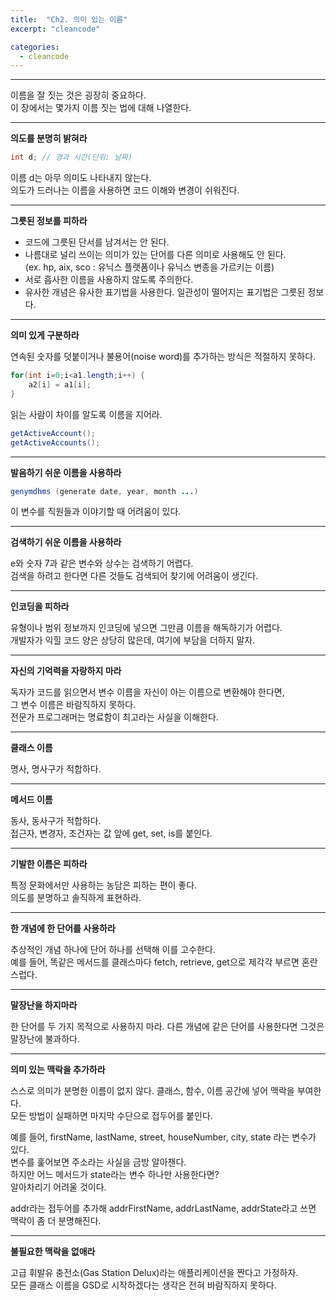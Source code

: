 ```yaml
---
title:  "Ch2. 의미 있는 이름"
excerpt: "cleancode"

categories:
  - cleancode
---
```


* * *

이름을 잘 짓는 것은 굉장히 중요하다.  
이 장에서는 몇가지 이름 짓는 법에 대해 나열한다.  

* * *

**의도를 분명히 밝혀라**  

```java
int d; // 경과 시간(단위: 날짜)
```
  
이름 d는 아무 의미도 나타내지 않는다.   
의도가 드러나는 이름을 사용하면 코드 이해와 변경이 쉬워진다.  

* * *

  
**그릇된 정보를 피하라**  
- 코드에 그릇된 단서를 남겨서는 안 된다.  
- 나름대로 널리 쓰이는 의미가 있는 단어를 다른 의미로 사용해도 안 된다.  
(ex. hp, aix, sco : 유닉스 플랫폼이나 유닉스 변종을 가르키는 이름)
- 서로 흡사한 이름을 사용하지 않도록 주의한다.  
- 유사한 개념은 유사한 표기법을 사용한다. 일관성이 떨어지는 표기법은 그릇된 정보다.  

* * *
    
**의미 있게 구분하라**  
  
연속된 숫자를 덧붙이거나 불용어(noise word)를 추가하는 방식은 적절하지 못하다.  
  
```java
for(int i=0;i<a1.length;i++) {
	a2[i] = a1[i];
}
```
  
읽는 사람이 차이를 알도록 이름을 지어라.

```java
getActiveAccount();
getActiveAccounts();
```

* * *

**발음하기 쉬운 이름을 사용하라**

```java
genymdhms (generate date, year, month ...)  
```
이 변수를 직원들과 이야기할 때 어려움이 있다.

* * *

**검색하기 쉬운 이름을 사용하라**
  
e와 숫자 7과 같은 변수와 상수는 검색하기 어렵다.  
검색을 하려고 한다면 다른 것들도 검색되어 찾기에 어려움이 생긴다.  

* * *

**인코딩을 피하라**

유형이나 범위 정보까지 인코딩에 넣으면 그만큼 이름을 해독하기가 어렵다.  
개발자가 익힐 코드 양은 상당히 많은데, 여기에 부담을 더하지 말자.  

* * *

**자신의 기억력을 자랑하지 마라**

독자가 코드를 읽으면서 변수 이름을 자신이 아는 이름으로 변환해야 한다면,  
그 변수 이름은 바람직하지 못하다.  
전문가 프로그래머는 명료함이 최고라는 사실을 이해한다.  

* * *

**클래스 이름**

명사, 명사구가 적합하다.  

* * *

**메서드 이름**

동사, 동사구가 적합하다.  
접근자, 변경자, 조건자는 값 앞에 get, set, is를 붙인다.

* * *

**기발한 이름은 피하라**

특정 문화에서만 사용하는 농담은 피하는 편이 좋다.  
의도를 분명하고 솔직하게 표현하라.

* * *

**한 개념에 한 단어를 사용하라**

추상적인 개념 하나에 단어 하나를 선택해 이를 고수한다.  
예를 들어, 똑같은 메서드를 클래스마다 fetch, retrieve, get으로 제각각 부르면 혼란스럽다.

* * *

**말장난을 하지마라**

한 단어를 두 가지 목적으로 사용하지 마라. 다른 개념에 같은 단어를 사용한다면 그것은 말장난에 불과하다.

* * *

**의미 있는 맥락을 추가하라**

스스로 의미가 분명한 이름이 없지 않다. 
클래스, 함수, 이름 공간에 넣어 맥락을 부여한다.   
모든 방법이 실패하면 마지막 수단으로 접두어를 붙인다.  
  
예를 들어, firstName, lastName, street, houseNumber, city, state 라는 변수가 있다.  
변수를 훑어보면 주소라는 사실을 금방 알아챈다.  
하지만 어느 메서드가 state라는 변수 하나만 사용한다면?  
알아차리기 어려울 것이다.  
  
addr라는 접두어를 추가해 addrFirstName, addrLastName, addrState라고 쓰면 맥락이 좀 더 분명해진다.

* * *

**불필요한 맥락을 없애라**

고급 휘발유 충전소(Gas Station Delux)라는 애플리케이션을 짠다고 가정하자.  
모든 클래스 이름을 GSD로 시작하겠다는 생각은 전혀 바람직하지 못하다.
